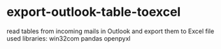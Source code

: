 # export-outlook-table-toexcel
read tables from incoming mails in Outlook and export them to Excel file
used libraries:
win32com
pandas
openpyxl
